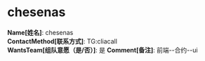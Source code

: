 # chesenas

**Name[姓名]**: chesenas  
**ContactMethod[联系方式]**: TG:cliacall  
**WantsTeam[组队意愿（是/否）]**: 是
**Comment[备注]**: 前端--合约--ui  
